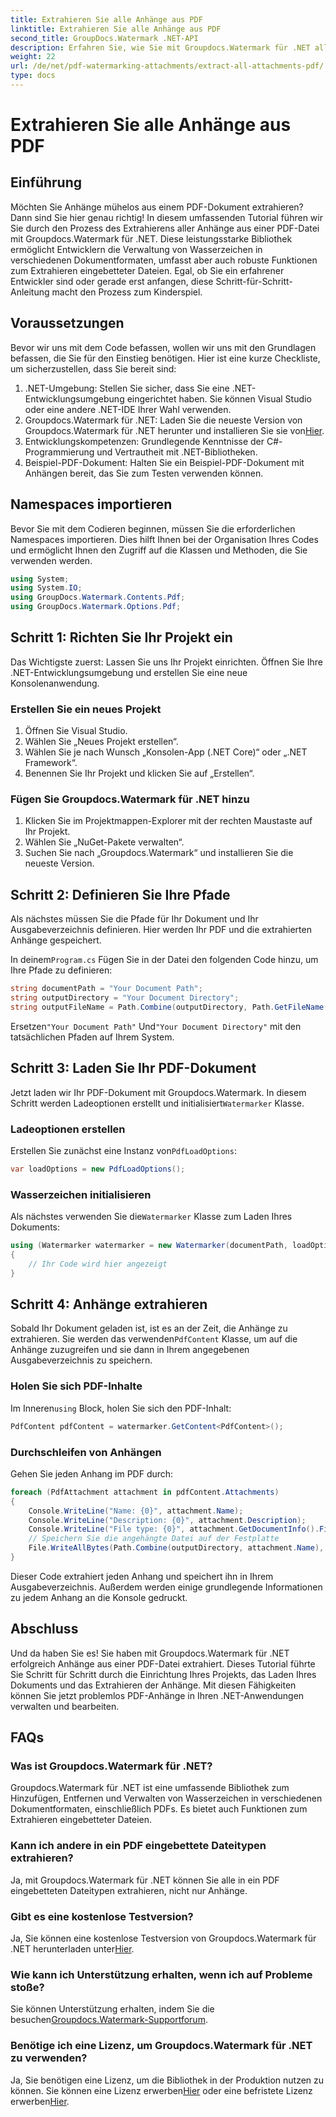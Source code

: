 ```yaml
---
title: Extrahieren Sie alle Anhänge aus PDF
linktitle: Extrahieren Sie alle Anhänge aus PDF
second_title: GroupDocs.Watermark .NET-API
description: Erfahren Sie, wie Sie mit Groupdocs.Watermark für .NET alle Anhänge aus einer PDF-Datei extrahieren. Befolgen Sie unsere Schritt-für-Schritt-Anleitung für einen reibungslosen Extraktionsprozess.
weight: 22
url: /de/net/pdf-watermarking-attachments/extract-all-attachments-pdf/
type: docs
---
```

# Extrahieren Sie alle Anhänge aus PDF

## Einführung
Möchten Sie Anhänge mühelos aus einem PDF-Dokument extrahieren? Dann sind Sie hier genau richtig! In diesem umfassenden Tutorial führen wir Sie durch den Prozess des Extrahierens aller Anhänge aus einer PDF-Datei mit Groupdocs.Watermark für .NET. Diese leistungsstarke Bibliothek ermöglicht Entwicklern die Verwaltung von Wasserzeichen in verschiedenen Dokumentformaten, umfasst aber auch robuste Funktionen zum Extrahieren eingebetteter Dateien. Egal, ob Sie ein erfahrener Entwickler sind oder gerade erst anfangen, diese Schritt-für-Schritt-Anleitung macht den Prozess zum Kinderspiel.
## Voraussetzungen
Bevor wir uns mit dem Code befassen, wollen wir uns mit den Grundlagen befassen, die Sie für den Einstieg benötigen. Hier ist eine kurze Checkliste, um sicherzustellen, dass Sie bereit sind:
1. .NET-Umgebung: Stellen Sie sicher, dass Sie eine .NET-Entwicklungsumgebung eingerichtet haben. Sie können Visual Studio oder eine andere .NET-IDE Ihrer Wahl verwenden.
2.  Groupdocs.Watermark für .NET: Laden Sie die neueste Version von Groupdocs.Watermark für .NET herunter und installieren Sie sie von[Hier](https://releases.groupdocs.com/Watermark/net/).
3. Entwicklungskompetenzen: Grundlegende Kenntnisse der C#-Programmierung und Vertrautheit mit .NET-Bibliotheken.
4. Beispiel-PDF-Dokument: Halten Sie ein Beispiel-PDF-Dokument mit Anhängen bereit, das Sie zum Testen verwenden können.
## Namespaces importieren
Bevor Sie mit dem Codieren beginnen, müssen Sie die erforderlichen Namespaces importieren. Dies hilft Ihnen bei der Organisation Ihres Codes und ermöglicht Ihnen den Zugriff auf die Klassen und Methoden, die Sie verwenden werden.
```csharp
using System;
using System.IO;
using GroupDocs.Watermark.Contents.Pdf;
using GroupDocs.Watermark.Options.Pdf;
```
## Schritt 1: Richten Sie Ihr Projekt ein
Das Wichtigste zuerst: Lassen Sie uns Ihr Projekt einrichten. Öffnen Sie Ihre .NET-Entwicklungsumgebung und erstellen Sie eine neue Konsolenanwendung.
### Erstellen Sie ein neues Projekt
1. Öffnen Sie Visual Studio.
2. Wählen Sie „Neues Projekt erstellen“.
3. Wählen Sie je nach Wunsch „Konsolen-App (.NET Core)“ oder „.NET Framework“.
4. Benennen Sie Ihr Projekt und klicken Sie auf „Erstellen“.
### Fügen Sie Groupdocs.Watermark für .NET hinzu
1. Klicken Sie im Projektmappen-Explorer mit der rechten Maustaste auf Ihr Projekt.
2. Wählen Sie „NuGet-Pakete verwalten“.
3. Suchen Sie nach „Groupdocs.Watermark“ und installieren Sie die neueste Version.
## Schritt 2: Definieren Sie Ihre Pfade
Als nächstes müssen Sie die Pfade für Ihr Dokument und Ihr Ausgabeverzeichnis definieren. Hier werden Ihr PDF und die extrahierten Anhänge gespeichert.

 In deinem`Program.cs` Fügen Sie in der Datei den folgenden Code hinzu, um Ihre Pfade zu definieren:
```csharp
string documentPath = "Your Document Path";
string outputDirectory = "Your Document Directory";
string outputFileName = Path.Combine(outputDirectory, Path.GetFileName(documentPath));
```
 Ersetzen`"Your Document Path"` Und`"Your Document Directory"` mit den tatsächlichen Pfaden auf Ihrem System.
## Schritt 3: Laden Sie Ihr PDF-Dokument
 Jetzt laden wir Ihr PDF-Dokument mit Groupdocs.Watermark. In diesem Schritt werden Ladeoptionen erstellt und initialisiert`Watermarker` Klasse.
### Ladeoptionen erstellen
 Erstellen Sie zunächst eine Instanz von`PdfLoadOptions`:
```csharp
var loadOptions = new PdfLoadOptions();
```
### Wasserzeichen initialisieren
 Als nächstes verwenden Sie die`Watermarker` Klasse zum Laden Ihres Dokuments:
```csharp
using (Watermarker watermarker = new Watermarker(documentPath, loadOptions))
{
    // Ihr Code wird hier angezeigt
}
```
## Schritt 4: Anhänge extrahieren
Sobald Ihr Dokument geladen ist, ist es an der Zeit, die Anhänge zu extrahieren. Sie werden das verwenden`PdfContent` Klasse, um auf die Anhänge zuzugreifen und sie dann in Ihrem angegebenen Ausgabeverzeichnis zu speichern.
### Holen Sie sich PDF-Inhalte
 Im Inneren`using` Block, holen Sie sich den PDF-Inhalt:
```csharp
PdfContent pdfContent = watermarker.GetContent<PdfContent>();
```
### Durchschleifen von Anhängen
Gehen Sie jeden Anhang im PDF durch:
```csharp
foreach (PdfAttachment attachment in pdfContent.Attachments)
{
    Console.WriteLine("Name: {0}", attachment.Name);
    Console.WriteLine("Description: {0}", attachment.Description);
    Console.WriteLine("File type: {0}", attachment.GetDocumentInfo().FileType);
    // Speichern Sie die angehängte Datei auf der Festplatte
    File.WriteAllBytes(Path.Combine(outputDirectory, attachment.Name), attachment.Content);
}
```
Dieser Code extrahiert jeden Anhang und speichert ihn in Ihrem Ausgabeverzeichnis. Außerdem werden einige grundlegende Informationen zu jedem Anhang an die Konsole gedruckt.
## Abschluss
Und da haben Sie es! Sie haben mit Groupdocs.Watermark für .NET erfolgreich Anhänge aus einer PDF-Datei extrahiert. Dieses Tutorial führte Sie Schritt für Schritt durch die Einrichtung Ihres Projekts, das Laden Ihres Dokuments und das Extrahieren der Anhänge. Mit diesen Fähigkeiten können Sie jetzt problemlos PDF-Anhänge in Ihren .NET-Anwendungen verwalten und bearbeiten.
## FAQs
### Was ist Groupdocs.Watermark für .NET?
Groupdocs.Watermark für .NET ist eine umfassende Bibliothek zum Hinzufügen, Entfernen und Verwalten von Wasserzeichen in verschiedenen Dokumentformaten, einschließlich PDFs. Es bietet auch Funktionen zum Extrahieren eingebetteter Dateien.
### Kann ich andere in ein PDF eingebettete Dateitypen extrahieren?
Ja, mit Groupdocs.Watermark für .NET können Sie alle in ein PDF eingebetteten Dateitypen extrahieren, nicht nur Anhänge.
### Gibt es eine kostenlose Testversion?
 Ja, Sie können eine kostenlose Testversion von Groupdocs.Watermark für .NET herunterladen unter[Hier](https://releases.groupdocs.com/).
### Wie kann ich Unterstützung erhalten, wenn ich auf Probleme stoße?
 Sie können Unterstützung erhalten, indem Sie die besuchen[Groupdocs.Watermark-Supportforum](https://forum.groupdocs.com/c/watermark/19).
### Benötige ich eine Lizenz, um Groupdocs.Watermark für .NET zu verwenden?
 Ja, Sie benötigen eine Lizenz, um die Bibliothek in der Produktion nutzen zu können. Sie können eine Lizenz erwerben[Hier](https://purchase.groupdocs.com/buy) oder eine befristete Lizenz erwerben[Hier](https://purchase.groupdocs.com/temporary-license/).